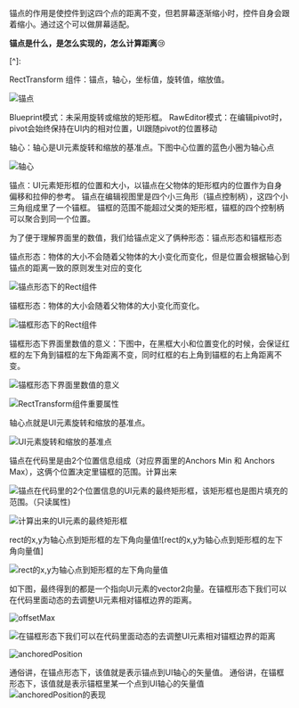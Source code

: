 锚点的作用是使控件到这四个点的距离不变，但若屏幕逐渐缩小时，控件自身会跟着缩小。通过这个可以做屏幕适配。

**锚点是什么，是怎么实现的，怎么计算距离**😢

[^]: 



RectTransform 组件：锚点，轴心，坐标值，旋转值，缩放值。


![锚点](https://cdn.jsdelivr.net/gh/manhua-man/blog.img/锚点.png)
	

Blueprint模式：未采用旋转或缩放的矩形框。
RawEditor模式：在编辑pivot时，pivot会始终保持在UI内的相对位置，UI跟随pivot的位置移动

轴心：轴心是UI元素旋转和缩放的基准点。下图中心位置的蓝色小圈为轴心点

![轴心](https://cdn.jsdelivr.net/gh/manhua-man/blog.img/轴心.png)



锚点：UI元素矩形框的位置和大小，以锚点在父物体的矩形框内的位置作为自身偏移和拉伸的参考。
锚点在编辑视图里是四个小三角形（锚点控制柄），这四个小三角组成里了一个锚框。
锚框的范围不能超过父类的矩形框，锚框的四个控制柄可以聚合到同一个位置。

为了便于理解界面里的数值，我们给锚点定义了俩种形态：锚点形态和锚框形态

锚点形态：物体的大小不会随着父物体的大小变化而变化，但是位置会根据轴心到锚点的距离一致的原则发生对应的变化

![锚点形态下的Rect组件](https://cdn.jsdelivr.net/gh/manhua-man/blog.img/锚点形态下的Rect组件.png)

锚框形态：物体的大小会随着父物体的大小变化而变化。

![锚框形态下的Rect组件](https://cdn.jsdelivr.net/gh/manhua-man/blog.img/锚框形态下的Rect组件.png)

锚框形态下界面里数值的意义：下图中，在黑框大小和位置变化的时候，会保证红框的左下角到锚框的左下角距离不变，同时红框的右上角到锚框的右上角距离不变。

![锚框形态下界面里数值的意义](https://cdn.jsdelivr.net/gh/manhua-man/blog.img/锚框形态下界面里数值的意义.JPG)

![RectTransform组件重要属性](https://cdn.jsdelivr.net/gh/manhua-man/blog.img/RectTransform组件重要属性.png)

轴心点就是UI元素旋转和缩放的基准点。

![UI元素旋转和缩放的基准点](https://cdn.jsdelivr.net/gh/manhua-man/blog.img/UI元素旋转和缩放的基准点.png)

锚点在代码里是由2个位置信息组成（对应界面里的Anchors Min 和 Anchors Max），这俩个位置决定里锚框的范围。计算出来

![锚点在代码里的2个位置信息](https://cdn.jsdelivr.net/gh/manhua-man/blog.img/锚点在代码里的2个位置信息.png)的UI元素的最终矩形框，该矩形框也是图片填充的范围。（只读属性)

![计算出来的UI元素的最终矩形框](https://cdn.jsdelivr.net/gh/manhua-man/blog.img/计算出来的UI元素的最终矩形框.png)

rect的x,y为轴心点到矩形框的左下角向量值![rect的x,y为轴心点到矩形框的左下角向量值]

![rect的x,y为轴心点到矩形框的左下角向量值](https://cdn.jsdelivr.net/gh/manhua-man/blog.img/rect的x,y为轴心点到矩形框的左下角向量值.png)

如下图，最终得到的都是一个指向UI元素的vector2向量。在锚框形态下我们可以在代码里面动态的去调整UI元素相对锚框边界的距离。

![offsetMax](https://cdn.jsdelivr.net/gh/manhua-man/blog.img/offsetMax.png)

![在锚框形态下我们可以在代码里面动态的去调整UI元素相对锚框边界的距离](https://cdn.jsdelivr.net/gh/manhua-man/blog.img/在锚框形态下我们可以在代码里面动态的去调整UI元素相对锚框边界的距离.JPG)

![anchoredPosition](https://cdn.jsdelivr.net/gh/manhua-man/blog.img/anchoredPosition.png)

通俗讲，在锚点形态下，该值就是表示锚点到UI轴心的矢量值。
通俗讲，在锚框形态下，该值就是表示锚框里某一个点到UI轴心的矢量值![anchoredPosition的表现](https://cdn.jsdelivr.net/gh/manhua-man/blog.img/anchoredPosition的表现.png)
